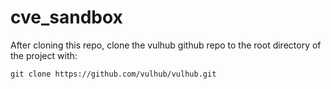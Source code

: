 ﻿# cve_sandbox

After cloning this repo, clone the vulhub github repo to the root directory of the project with:
```
git clone https://github.com/vulhub/vulhub.git
```
